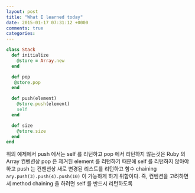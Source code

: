 ```yaml
---
layout: post
title: "What I learned today"
date: 2015-01-17 07:31:12 +0000
comments: true
categories: 
---
```


```ruby
class Stack
  def initialize
    @store = Array.new
  end

  def pop
   @store.pop
  end

  def push(element)
    @store.push(element)
    self
  end

  def size
    @store.size
  end
end
```

위의 예제에서 push 에서는 self 를 리턴하고 pop 에서 리턴하지 않는것은 Ruby 의 Array 컨벤션상 pop 은 제거된 element 를 리턴하기 때문에 self 를 리턴하지 않아야 하고 push 는 컨벤션상 새로 변경된 리스트를 리턴하고 함수 chaining `ary.push(3).push(4).push(10)` 이 가능하게 하기 위함이다. 즉, 컨벤션을 고려하면서 method chaining 을 하려면 self 를 반드시 리턴하도록
